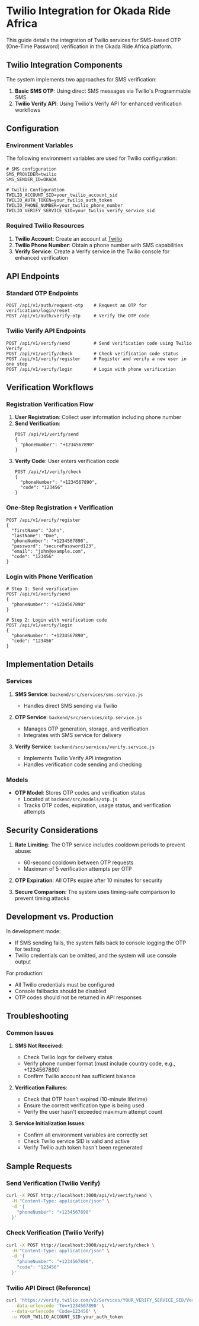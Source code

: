 # Twilio Integration for Okada Ride Africa

This guide details the integration of Twilio services for SMS-based OTP (One-Time Password) verification in the Okada Ride Africa platform.

## Twilio Integration Components

The system implements two approaches for SMS verification:

1. **Basic SMS OTP**: Using direct SMS messages via Twilio's Programmable SMS
2. **Twilio Verify API**: Using Twilio's Verify API for enhanced verification workflows

## Configuration

### Environment Variables

The following environment variables are used for Twilio configuration:

```
# SMS configuration
SMS_PROVIDER=twilio
SMS_SENDER_ID=OKADA

# Twilio Configuration
TWILIO_ACCOUNT_SID=your_twilio_account_sid
TWILIO_AUTH_TOKEN=your_twilio_auth_token
TWILIO_PHONE_NUMBER=your_twilio_phone_number
TWILIO_VERIFY_SERVICE_SID=your_twilio_verify_service_sid
```

### Required Twilio Resources

1. **Twilio Account**: Create an account at [Twilio](https://www.twilio.com/)
2. **Twilio Phone Number**: Obtain a phone number with SMS capabilities
3. **Verify Service**: Create a Verify service in the Twilio console for enhanced verification

## API Endpoints

### Standard OTP Endpoints

```
POST /api/v1/auth/request-otp    # Request an OTP for verification/login/reset
POST /api/v1/auth/verify-otp     # Verify the OTP code
```

### Twilio Verify API Endpoints

```
POST /api/v1/verify/send         # Send verification code using Twilio Verify
POST /api/v1/verify/check        # Check verification code status
POST /api/v1/verify/register     # Register and verify a new user in one step
POST /api/v1/verify/login        # Login with phone verification
```

## Verification Workflows

### Registration Verification Flow

1. **User Registration**: Collect user information including phone number
2. **Send Verification**: 
   ```
   POST /api/v1/verify/send
   {
     "phoneNumber": "+1234567890"
   }
   ```
3. **Verify Code**: User enters verification code
   ```
   POST /api/v1/verify/check
   {
     "phoneNumber": "+1234567890",
     "code": "123456"
   }
   ```

### One-Step Registration + Verification

```
POST /api/v1/verify/register
{
  "firstName": "John",
  "lastName": "Doe",
  "phoneNumber": "+1234567890",
  "password": "securePassword123",
  "email": "john@example.com",
  "code": "123456"
}
```

### Login with Phone Verification

```
# Step 1: Send verification
POST /api/v1/verify/send
{
  "phoneNumber": "+1234567890"
}

# Step 2: Login with verification code
POST /api/v1/verify/login
{
  "phoneNumber": "+1234567890",
  "code": "123456"
}
```

## Implementation Details

### Services

1. **SMS Service**: `backend/src/services/sms.service.js`
   - Handles direct SMS sending via Twilio
   
2. **OTP Service**: `backend/src/services/otp.service.js`
   - Manages OTP generation, storage, and verification
   - Integrates with SMS service for delivery
   
3. **Verify Service**: `backend/src/services/verify.service.js`
   - Implements Twilio Verify API integration
   - Handles verification code sending and checking

### Models

- **OTP Model**: Stores OTP codes and verification status
  - Located at `backend/src/models/otp.js`
  - Tracks OTP codes, expiration, usage status, and verification attempts

## Security Considerations

1. **Rate Limiting**: The OTP service includes cooldown periods to prevent abuse:
   - 60-second cooldown between OTP requests
   - Maximum of 5 verification attempts per OTP
   
2. **OTP Expiration**: All OTPs expire after 10 minutes for security
   
3. **Secure Comparison**: The system uses timing-safe comparison to prevent timing attacks

## Development vs. Production

In development mode:
- If SMS sending fails, the system falls back to console logging the OTP for testing
- Twilio credentials can be omitted, and the system will use console output

For production:
- All Twilio credentials must be configured
- Console fallbacks should be disabled
- OTP codes should not be returned in API responses

## Troubleshooting

### Common Issues

1. **SMS Not Received**:
   - Check Twilio logs for delivery status
   - Verify phone number format (must include country code, e.g., +1234567890)
   - Confirm Twilio account has sufficient balance

2. **Verification Failures**:
   - Check that OTP hasn't expired (10-minute lifetime)
   - Ensure the correct verification type is being used
   - Verify the user hasn't exceeded maximum attempt count

3. **Service Initialization Issues**:
   - Confirm all environment variables are correctly set
   - Check Twilio service SID is valid and active
   - Verify Twilio auth token hasn't been regenerated

## Sample Requests

### Send Verification (Twilio Verify)

```bash
curl -X POST http://localhost:3000/api/v1/verify/send \
  -H "Content-Type: application/json" \
  -d '{
    "phoneNumber": "+1234567890"
  }'
```

### Check Verification (Twilio Verify)

```bash
curl -X POST http://localhost:3000/api/v1/verify/check \
  -H "Content-Type: application/json" \
  -d '{
    "phoneNumber": "+1234567890",
    "code": "123456"
  }'
```

### Twilio API Direct (Reference)

```bash
curl 'https://verify.twilio.com/v2/Services/YOUR_VERIFY_SERVICE_SID/VerificationCheck' -X POST \
  --data-urlencode 'To=+1234567890' \
  --data-urlencode 'Code=123456' \
  -u YOUR_TWILIO_ACCOUNT_SID:your_auth_token

